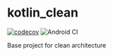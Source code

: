 # kotlin_clean
[![codecov](https://codecov.io/gh/PabloMGrela/kotlin_clean/branch/master/graph/badge.svg)](https://codecov.io/gh/PabloMGrela/kotlin_clean)
![Android CI](https://github.com/PabloMGrela/kotlin_clean/workflows/Android%20CI/badge.svg)


Base project for clean architecture
